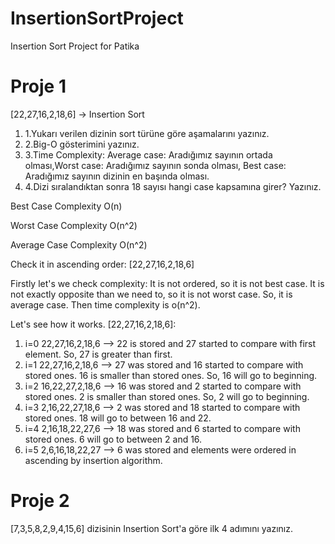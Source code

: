 # InsertionSortProject
Insertion Sort Project for Patika

# Proje 1

[22,27,16,2,18,6] -> Insertion Sort

<ol>

<li>1.Yukarı verilen dizinin sort türüne göre aşamalarını yazınız.</li>
<li>2.Big-O gösterimini yazınız.</li>
<li>3.Time Complexity: Average case: Aradığımız sayının ortada olması,Worst case: Aradığımız sayının sonda olması, Best case: Aradığımız sayının dizinin en başında olması.</li>
<li>4.Dizi sıralandıktan sonra 18 sayısı hangi case kapsamına girer? Yazınız.</li>

</ol>

<p> Best Case Complexity O(n) </p>

<p> Worst Case Complexity O(n^2) </p>

<p> Average Case Complexity O(n^2) </p>

<p>Check it in ascending order: [22,27,16,2,18,6]</p>

<p>Firstly let's we check complexity: It is not ordered, so it is not best case. It is not exactly opposite than we need to, so it is not worst case. So, it is average case. Then time complexity is o(n^2).</p>


<p>Let's see how it works. [22,27,16,2,18,6]:</p>

<ol>
<li>i=0 22,27,16,2,18,6 --> 22 is stored and 27 started to compare with first element. So, 27 is greater than first.</li>

<li>i=1 22,27,16,2,18,6 --> 27 was stored and 16 started to compare with stored ones. 16 is smaller than stored ones. So, 16 will go to beginning.</li>

<li>i=2 16,22,27,2,18,6 --> 16 was stored and 2 started to compare with stored ones. 2 is smaller than stored ones. So, 2 will go to beginning.</li>

<li>i=3 2,16,22,27,18,6 --> 2 was stored and 18 started to compare with stored ones. 18 will go to between 16 and 22.</li>

<li>i=4 2,16,18,22,27,6 --> 18 was stored and 6 started to compare with stored ones. 6 will go to between 2 and 16.</li>

<li>i=5 2,6,16,18,22,27 --> 6 was stored and elements were ordered in ascending by insertion algorithm.</li>
</ol>

# Proje 2

[7,3,5,8,2,9,4,15,6] dizisinin Insertion Sort'a göre ilk 4 adımını yazınız.